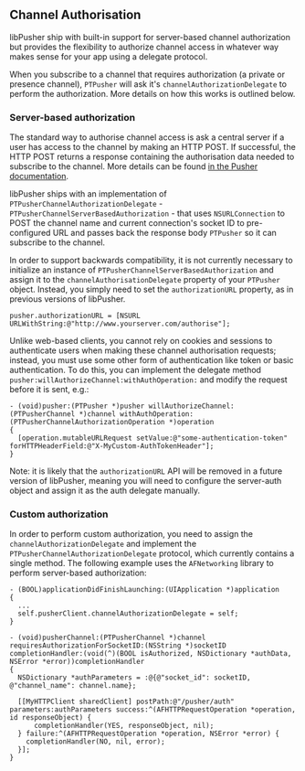 ## Channel Authorisation

libPusher ship with built-in support for server-based channel authorization but provides the flexibility to authorize channel access in whatever way makes sense for your app using a delegate protocol.

When you subscribe to a channel that requires authorization (a private or presence channel), `PTPusher` will ask it's `channelAuthorizationDelegate` to perform the authorization. More details on how this works is outlined below.

### Server-based authorization

The standard way to authorise channel access is ask a central server if a user has access to the channel by making an HTTP POST. If successful, the HTTP POST returns a response containing the authorisation data needed to subscribe to the channel. More details can be found [in the Pusher documentation](http://pusher.com/docs/authenticating_users).

libPusher ships with an implementation of `PTPusherChannelAuthorizationDelegate` -  `PTPusherChannelServerBasedAuthorization` - that uses `NSURLConnection` to POST the channel name and current connection's socket ID to pre-configured URL and passes back the response body `PTPusher` so it can subscribe to the channel. 

In order to support backwards compatibility, it is not currently necessary to initialize an instance of `PTPusherChannelServerBasedAuthorization` and assign it to the `channelAuthorisationDelegate` property of your `PTPusher` object. Instead, you simply need to set the `authorizationURL` property, as in previous versions of libPusher.

```objc
pusher.authorizationURL = [NSURL URLWithString:@"http://www.yourserver.com/authorise"];
```

Unlike web-based clients, you cannot rely on cookies and sessions to authenticate users when making these channel authorisation requests; instead, you must use some other form of authentication like token or basic authentication. To do this, you can implement the delegate method `pusher:willAuthorizeChannel:withAuthOperation:` and modify the request before it is sent, e.g.:

```objc
- (void)pusher:(PTPusher *)pusher willAuthorizeChannel:(PTPusherChannel *)channel withAuthOperation:(PTPusherChannelAuthorizationOperation *)operation
{
  [operation.mutableURLRequest setValue:@"some-authentication-token" forHTTPHeaderField:@"X-MyCustom-AuthTokenHeader"];
}
```

Note: it is likely that the `authorizationURL` API will be removed in a future version of libPusher, meaning you will need to configure the server-auth object and assign it as the auth delegate manually.

### Custom authorization

In order to perform custom authorization, you need to assign the `channelAuthorizationDelegate` and implement the `PTPusherChannelAuthorizationDelegate` protocol, which currently contains a single method. The following example uses the `AFNetworking` library to perform server-based authorization:

```objc
- (BOOL)applicationDidFinishLaunching:(UIApplication *)application
{
  ...
  self.pusherClient.channelAuthorizationDelegate = self;
}

- (void)pusherChannel:(PTPusherChannel *)channel requiresAuthorizationForSocketID:(NSString *)socketID completionHandler:(void(^)(BOOL isAuthorized, NSDictionary *authData, NSError *error))completionHandler
{
  NSDictionary *authParameters = :@{@"socket_id": socketID, @"channel_name": channel.name};
  
  [[MyHTTPClient sharedClient] postPath:@"/pusher/auth" parameters:authParameters success:^(AFHTTPRequestOperation *operation, id responseObject) {
      completionHandler(YES, responseObject, nil);
  } failure:^(AFHTTPRequestOperation *operation, NSError *error) {
    completionHandler(NO, nil, error);
  }];
}
```
